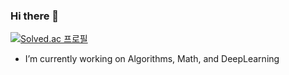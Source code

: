 ### Hi there 👋

[![Solved.ac 프로필](http://mazassumnida.wtf/api/generate_badge?boj={syleekr})](https://solved.ac/{syleekr})

- I’m currently working on Algorithms, Math, and DeepLearning
